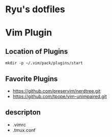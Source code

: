 # Ryu's dotfiles

# Vim Plugin
## Location of Plugins
```
mkdir -p ~/.vim/pack/plugins/start
```

## Favorite Plugins
* https://github.com/preservim/nerdtree.git
* https://github.com/tpope/vim-unimpaired.git

## descripton
- .vimrc
- .tmux.conf
